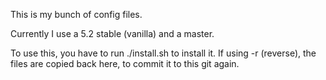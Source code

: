 This is my bunch of config files.

Currently I use a 5.2 stable (vanilla) and a master.

To use this, you have to run ./install.sh <path to your paparazzi git> to install it. If using -r (reverse), the files are copied back here, to commit it to this git again.
